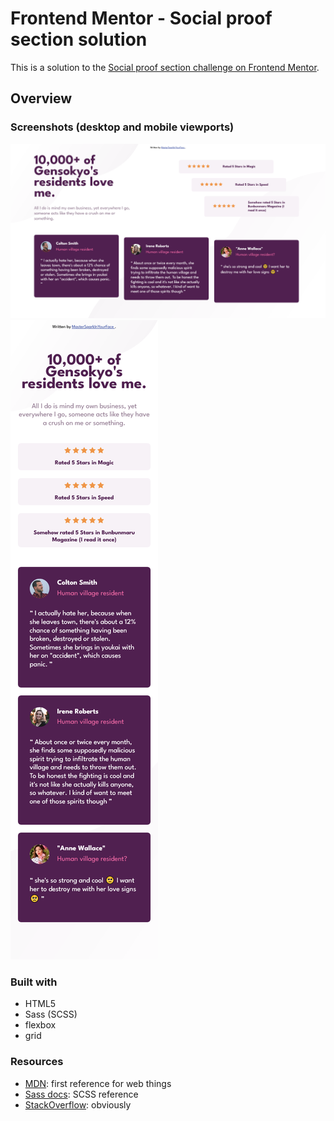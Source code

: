 # Frontend Mentor - Social proof section solution

This is a solution to the [Social proof section challenge on Frontend Mentor](https://www.frontendmentor.io/challenges/social-proof-section-6e0qTv_bA).

## Overview

### Screenshots (desktop and mobile viewports)

![desktop](./screenshots/desktop.png)
![mobile](./screenshots/mobile.png)

### Built with

- HTML5
- Sass (SCSS)
- flexbox
- grid

### Resources

- [MDN](https://developer.mozilla.org): first reference for web things
- [Sass docs](https://sass-lang.com/documentation): SCSS reference
- [StackOverflow](https://stackoverflow.com): obviously